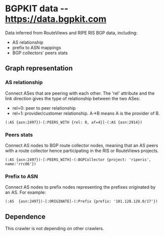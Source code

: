 # BGPKIT data -- https://data.bgpkit.com

Data inferred from RouteViews and RIPE RIS BGP data, including:
- AS relationship
- prefix to ASN mappings
- BGP collectors' peers stats


## Graph representation

### AS relationship
Connect ASes that are peering with each other. The 'rel' attribute and the link
direction gives the type of relationship between the two ASes:
- rel=0: peer to peer relationship
- rel=1: provider/customer relationship. A->B means A is the provider of B.

```
(:AS {asn:2497})-[:PEERS_WITH {rel: 0, af=4}]-(:AS {asn:2914})
```


### Peers stats
Connect AS nodes to BGP route collector nodes, meaning that an AS peers with
a route collector hence participating in the RIS or RouteViews projects.

```
(:AS {asn:2497})-[:PEERS_WITH]-(:BGPCollector {project: 'riperis', name:'rrc06'})
```

### Prefix to ASN
Connect AS nodes to prefix nodes representing the prefixes originated by an AS.
For example:
```
(:AS  {asn:2497})-[:ORIGINATE]-(:Prefix {prefix: '101.128.128.0/17'})
```

## Dependence

This crawler is not depending on other crawlers.
